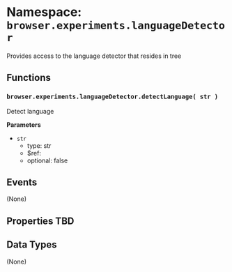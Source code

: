 # Namespace: `browser.experiments.languageDetector`

Provides access to the language detector that resides in tree

## Functions

### `browser.experiments.languageDetector.detectLanguage( str )`

Detect language

**Parameters**

- `str`
  - type: str
  - \$ref:
  - optional: false

## Events

(None)

## Properties TBD

## Data Types

(None)
